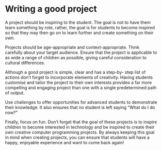 # Writing a good project

A project should be inspiring to the student. The goal is not to have them learn something by rote, rather, the goal is for students to become inspired so that they may then go on to learn further and create something on their own.

Projects should be age-appropriate and context-appropriate. Think carefully about your target audience. Ensure that the project is applicable to as wide a range of children as possible, giving careful consideration to cultural differences.

Although a good project is simple, clear and has a step-by- step list of actions don’t forget to incorporate elements of creativity. Having students customise and tailor the project to their own interests provides a far more compelling and engaging project than one with a single predetermined path of output.

Use challenges to offer opportunities for advanced students to demonstrate their knowledge. It also ensures that no student is left saying “What do I do now?” 

Finally, focus on fun. Don’t forget that the goal of these projects is to inspire children to become interested in technology and be inspired to create their own creative computer programming projects. By always keeping this goal in mind when creating projects, you can ensure that students will have a happy, enjoyable experience and want to come back again!